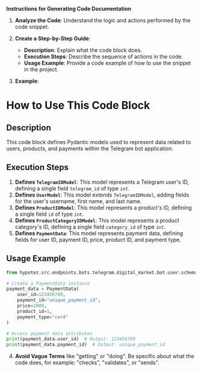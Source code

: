 **Instructions for Generating Code Documentation**

1. **Analyze the Code**: Understand the logic and actions performed by the code snippet.

2. **Create a Step-by-Step Guide**:
    - **Description**: Explain what the code block does.
    - **Execution Steps**: Describe the sequence of actions in the code.
    - **Usage Example**: Provide a code example of how to use the snippet in the project.

3. **Example**:

How to Use This Code Block
=========================================================================================

Description
-------------------------
This code block defines Pydantic models used to represent data related to users, products, and payments within the Telegram bot application.

Execution Steps
-------------------------
1. **Defines `TelegramIDModel`**: This model represents a Telegram user's ID, defining a single field `telegram_id` of type `int`.
2. **Defines `UserModel`**: This model extends `TelegramIDModel`, adding fields for the user's username, first name, and last name. 
3. **Defines `ProductIDModel`**: This model represents a product's ID, defining a single field `id` of type `int`.
4. **Defines `ProductCategoryIDModel`**: This model represents a product category's ID, defining a single field `category_id` of type `int`.
5. **Defines `PaymentData`**: This model represents payment data, defining fields for user ID, payment ID, price, product ID, and payment type.

Usage Example
-------------------------

```python
from hypotez.src.endpoints.bots.telegram.digital_market.bot.user.schemas import PaymentData

# Create a PaymentData instance
payment_data = PaymentData(
    user_id=123456789,
    payment_id="unique_payment_id",
    price=1000,
    product_id=1,
    payment_type="card"
)

# Access payment data attributes
print(payment_data.user_id)  # Output: 123456789
print(payment_data.payment_id)  # Output: unique_payment_id
```

4. **Avoid Vague Terms** like "getting" or "doing". Be specific about what the code does, for example: "checks", "validates", or "sends".